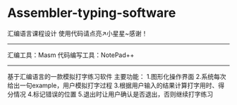 # Assembler-typing-software

汇编语言课程设计
使用代码请点亮↗小星星~感谢！

------------------------------

汇编工具：Masm
代码编写工具：NotePad++

-----------------------------------------

基于汇编语言的一款模拟打字练习软件
主要功能：
1.图形化操作界面
2.系统每次给出一句example，用户模拟打字过程
3.根据用户输入的结果计算打字用时、得分情况
4.标记错误的位置
5.退出时让用户确认是否退出，否则继续打字练习
